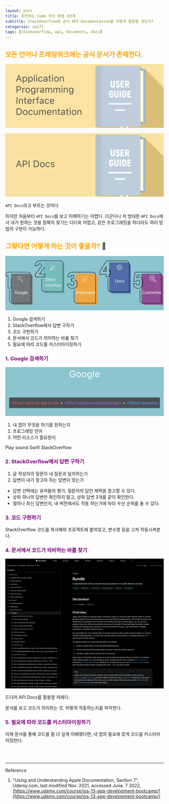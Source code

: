 ```yaml
---
layout: post
title: 추천하는 Code 작성 방법 5단계
subtitle: StackOverflow와 공식 API Documentation를 어떻게 활용할 것인가?
categories: swift
tags: [stackoverflow, api, documents, docs]
---
```


## <span style="color: orange">모든 언어나 프레임워크에는 공식 문서가 존재한다.</span>

![api docs1](/assets/images/posts/2022-06-15-five-steps-how-to-write-the-code-recommended/api-docs1.png)

![api docs2](/assets/images/posts/2022-06-15-five-steps-how-to-write-the-code-recommended/api-docs2.png)

`API Docs`라고 부르는 것이다.

하지만 처음부터 `API Docs`를 보고 이해하기는 어렵다. 더군다나 저 방대한 `API Docs`에서 내가 원하는 것을 정확히 찾기는 더더욱 어렵고, 같은 프로그래밍을 하더라도 여러 방법의 구현이 가능하다.

## <span style="color: orange">그렇다면 어떻게 하는 것이 좋을까?</span> 🤔

![five steps to coding](/assets/images/posts/2022-06-15-five-steps-how-to-write-the-code-recommended/five-steps-to-coding.png)

1. Google 검색하기
2. StackOverflow에서 답변 구하기
3. 코드 구현하기
4. 문서에서 코드가 의미하는 바를 찾기
5. 필요에 따라 코드를 커스터마이징하기

### <span style="color: purple">1. Google 검색하기</span>

![how to search on google](/assets/images/posts/2022-06-15-five-steps-how-to-write-the-code-recommended/how-to-search-on-google.png)

1. 내 앱이 무엇을 하기를 원하는지
2. 프로그래밍 언어
3. 어떤 리소스가 필요한지

Play sound Swift StackOverflow

### <span style="color: purple">2. StackOverflow에서 답변 구하기</span>

1. 글 작성자의 질문이 내 질문과 일치하는가
2. 답변이 내가 찾고자 하는 답변이 맞는가
- 답변 선택에는 유저들의 평가, 질문자의 답안 채택을 참고할 수 있다.
- 상위 하나의 답변만 확인하지 말고, 상위 답변 3개를 같이 확인한다.
- 얼마나 최신 답변인지, 내 버전에서도 작동 하는가에 따라 우선 순위를 둘 수 있다.

### <span style="color: purple">3. 코드 구현하기</span>

StackOverflow 코드를 복사해와 프로젝트에 붙여넣고, 변수명 등을 고쳐 작동시켜본다.

### <span style="color: purple">4. 문서에서 코드가 의비하는 바를 찾기</span>

![apple docs](/assets/images/posts/2022-06-15-five-steps-how-to-write-the-code-recommended/apple-docs.png)

드디어 API Docs를 활용할 차례다.

문서를 보고 코드가 의미하는 것, 어떻게 작동하는지를 파악한다.

### <span style="color: purple">5. 필요에 따라 코드를 커스터마이징하기</span>

이제 문서를 통해 코드를 좀 더 깊게 이해했다면, 내 앱의 필요에 맞게 코드를 커스터마이징한다.

<br><br>

---
Reference

1. "Using and Understanding Apple Documentation, Section 7", Udemy.com, last modified Nov. 2021, accessed June. 7 2022, [https://www.udemy.com/course/ios-13-app-development-bootcamp/](https://www.udemy.com/course/ios-13-app-development-bootcamp/)